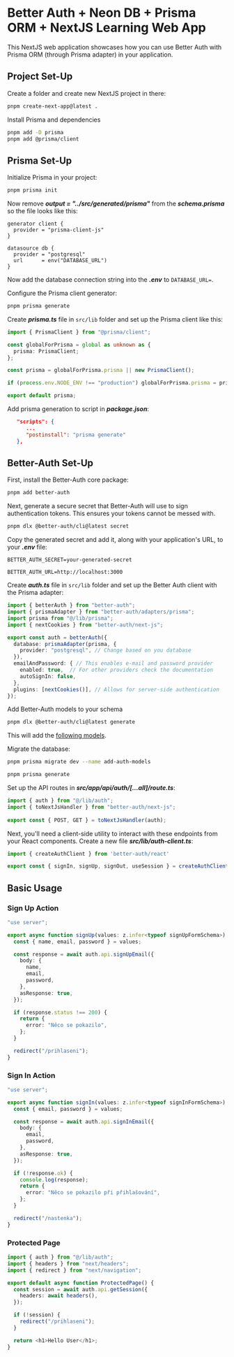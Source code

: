 # Better Auth + Neon DB + Prisma ORM + NextJS Learning Web App

This NextJS web application showcases how you can use Better Auth with Prisma ORM (through Prisma adapter) in your application.

## Project Set-Up

Create a folder and create new NextJS project in there:

```bash
pnpm create-next-app@latest .
```

Install Prisma and dependencies

```bash
pnpm add -D prisma
pnpm add @prisma/client
```

## Prisma Set-Up

Initialize Prisma in your project:

```bash
pnpm prisma init
```

Now remove ***output   = "../src/generated/prisma"*** from the ***schema.prisma*** so the file looks like this:

```prisma
generator client {
  provider = "prisma-client-js"
}

datasource db {
  provider = "postgresql"
  url      = env("DATABASE_URL")
}
```

Now add the database connection string into the ***.env*** to `DATABASE_URL=`.

Configure the Prisma client generator:

```bash
pnpm prisma generate
```

Create ***prisma.ts*** file in `src/lib` folder and set up the Prisma client like this:

```ts
import { PrismaClient } from "@prisma/client";

const globalForPrisma = global as unknown as {
  prisma: PrismaClient;
};

const prisma = globalForPrisma.prisma || new PrismaClient();

if (process.env.NODE_ENV !== "production") globalForPrisma.prisma = prisma;

export default prisma;
```

Add prisma generation to script in ***package.json***:
```json
   "scripts": {
      ...
      "postinstall": "prisma generate"
   },
```

## Better-Auth Set-Up

First, install the Better-Auth core package:

```bash
pnpm add better-auth
```

Next, generate a secure secret that Better-Auth will use to sign authentication tokens. This ensures your tokens cannot be messed with.

```bash
pnpm dlx @better-auth/cli@latest secret
```

Copy the generated secret and add it, along with your application's URL, to your ***.env*** file:

`BETTER_AUTH_SECRET=your-generated-secret`

`BETTER_AUTH_URL=http://localhost:3000`

Create ***auth.ts*** file in `src/lib` folder and set up the Better Auth client with the Prisma adapter:

```ts
import { betterAuth } from "better-auth";
import { prismaAdapter } from "better-auth/adapters/prisma";
import prisma from "@/lib/prisma";
import { nextCookies } from "better-auth/next-js";

export const auth = betterAuth({
  database: prismaAdapter(prisma, {
    provider: "postgresql", // Change based on you database
  }),
  emailAndPassword: { // This enables e-mail and password provider
    enabled: true,  // For other providers check the documentation
    autoSignIn: false,
  },
  plugins: [nextCookies()], // Allows for server-side authentication
});
```

Add Better-Auth models to your schema

```bash
pnpm dlx @better-auth/cli@latest generate
```

This will add the [following models](https://www.prisma.io/docs/guides/betterauth-nextjs#32-add-better-auth-models-to-your-schema).

Migrate the database:

```bash
pnpm prisma migrate dev --name add-auth-models
```

```bash
pnpm prisma generate
```

Set up the API routes in ***src/app/api/auth/\[...all]/route.ts***:

```ts
import { auth } from "@/lib/auth";
import { toNextJsHandler } from "better-auth/next-js";
 
export const { POST, GET } = toNextJsHandler(auth);
```

Next, you'll need a client-side utility to interact with these endpoints from your React components. Create a new file ***src/lib/auth-client.ts***:

```ts
import { createAuthClient } from 'better-auth/react'

export const { signIn, signUp, signOut, useSession } = createAuthClient()
```

## Basic Usage

### Sign Up Action

```ts
"use server";

export async function signUp(values: z.infer<typeof signUpFormSchema>) {
  const { name, email, password } = values;

  const response = await auth.api.signUpEmail({
    body: {
      name,
      email,
      password,
    },
    asResponse: true,
  });

  if (response.status !== 200) {
    return {
      error: "Něco se pokazilo",
    };
  }

  redirect("/prihlaseni");
}
```

### Sign In Action

```ts
"use server";

export async function signIn(values: z.infer<typeof signInFormSchema>) {
  const { email, password } = values;

  const response = await auth.api.signInEmail({
    body: {
      email,
      password,
    },
    asResponse: true,
  });

  if (!response.ok) {
    console.log(response);
    return {
      error: "Něco se pokazilo při přihlašování",
    };
  }

  redirect("/nastenka");
}
```

### Protected Page

```ts
import { auth } from "@/lib/auth";
import { headers } from "next/headers";
import { redirect } from "next/navigation";

export default async function ProtectedPage() {
  const session = await auth.api.getSession({
    headers: await headers(),
  });

  if (!session) {
    redirect("/prihlaseni");
  }

  return <h1>Hello User</h1>;
}
```
